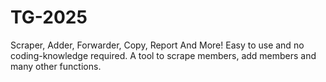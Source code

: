 # TG-2025
Scraper, Adder, Forwarder, Copy, Report And More! Easy to use and no coding-knowledge required. A tool to scrape members, add members and many other functions.

